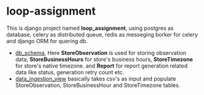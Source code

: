 # loop-assignment

This is django project named **loop_assignment**, using postgres as database, celery as distributed queue, redis as messeging borker for celery and django ORM for quering db.

- [db_schema](https://github.com/marcos5163/loop-assignment/blob/master/app/models.py), Here **StoreObservation** is used for storing observation data,
   **StoreBusinessHours** for store's business hours, **StoreTimezone** for store's native timezone. and **Report** for report generation related data like status, generation retry count etc.
- [data_ingestion_view](https://github.com/marcos5163/loop-assignment/blob/master/app/views/data_ingestion_views.py) basically takes csv's as input and populate StoreObservation, StoreBusinessHour and StoreTimezone tables.
  
  
  
  
  
